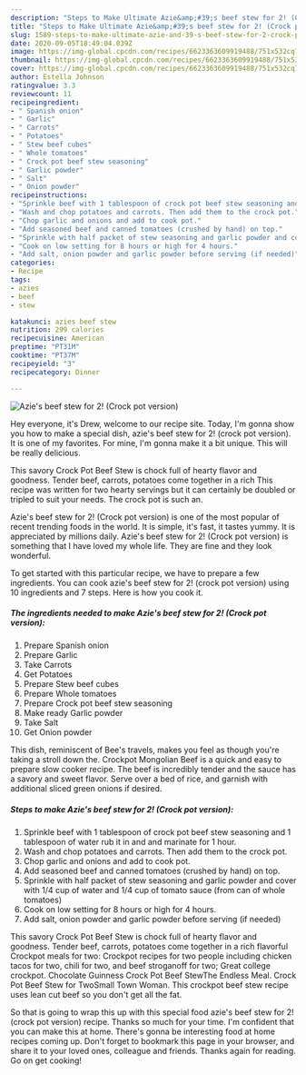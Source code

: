 ```yaml
---
description: "Steps to Make Ultimate Azie&amp;#39;s beef stew for 2! (Crock pot version)"
title: "Steps to Make Ultimate Azie&amp;#39;s beef stew for 2! (Crock pot version)"
slug: 1589-steps-to-make-ultimate-azie-and-39-s-beef-stew-for-2-crock-pot-version
date: 2020-09-05T18:49:04.039Z
image: https://img-global.cpcdn.com/recipes/6623363609919488/751x532cq70/azies-beef-stew-for-2-crock-pot-version-recipe-main-photo.jpg
thumbnail: https://img-global.cpcdn.com/recipes/6623363609919488/751x532cq70/azies-beef-stew-for-2-crock-pot-version-recipe-main-photo.jpg
cover: https://img-global.cpcdn.com/recipes/6623363609919488/751x532cq70/azies-beef-stew-for-2-crock-pot-version-recipe-main-photo.jpg
author: Estella Johnson
ratingvalue: 3.3
reviewcount: 11
recipeingredient:
- " Spanish onion"
- " Garlic"
- " Carrots"
- " Potatoes"
- " Stew beef cubes"
- " Whole tomatoes"
- " Crock pot beef stew seasoning"
- " Garlic powder"
- " Salt"
- " Onion powder"
recipeinstructions:
- "Sprinkle beef with 1 tablespoon of crock pot beef stew seasoning and 1 tablespoon of water rub it in and and marinate for 1 hour."
- "Wash and chop potatoes and carrots. Then add them to the crock pot."
- "Chop garlic and onions and add to cook pot."
- "Add seasoned beef and canned tomatoes (crushed by hand) on top."
- "Sprinkle with half packet of stew seasoning and garlic powder and cover with 1/4 cup of water and 1/4 cup of tomato sauce (from can of whole tomatoes)"
- "Cook on low setting for 8 hours or high for 4 hours."
- "Add salt, onion powder and garlic powder before serving (if needed)"
categories:
- Recipe
tags:
- azies
- beef
- stew

katakunci: azies beef stew 
nutrition: 299 calories
recipecuisine: American
preptime: "PT31M"
cooktime: "PT37M"
recipeyield: "3"
recipecategory: Dinner

---
```



![Azie&#39;s beef stew for 2! (Crock pot version)](https://img-global.cpcdn.com/recipes/6623363609919488/751x532cq70/azies-beef-stew-for-2-crock-pot-version-recipe-main-photo.jpg)

Hey everyone, it's Drew, welcome to our recipe site. Today, I'm gonna show you how to make a special dish, azie&#39;s beef stew for 2! (crock pot version). It is one of my favorites. For mine, I'm gonna make it a bit unique. This will be really delicious.

This savory Crock Pot Beef Stew is chock full of hearty flavor and goodness. Tender beef, carrots, potatoes come together in a rich This recipe was written for two hearty servings but it can certainly be doubled or tripled to suit your needs. The crock pot is such an.

Azie&#39;s beef stew for 2! (Crock pot version) is one of the most popular of recent trending foods in the world. It is simple, it's fast, it tastes yummy. It is appreciated by millions daily. Azie&#39;s beef stew for 2! (Crock pot version) is something that I have loved my whole life. They are fine and they look wonderful.


To get started with this particular recipe, we have to prepare a few ingredients. You can cook azie&#39;s beef stew for 2! (crock pot version) using 10 ingredients and 7 steps. Here is how you cook it.

<!--inarticleads1-->

##### The ingredients needed to make Azie&#39;s beef stew for 2! (Crock pot version):

1. Prepare  Spanish onion
1. Prepare  Garlic
1. Take  Carrots
1. Get  Potatoes
1. Prepare  Stew beef cubes
1. Prepare  Whole tomatoes
1. Prepare  Crock pot beef stew seasoning
1. Make ready  Garlic powder
1. Take  Salt
1. Get  Onion powder


This dish, reminiscent of Bee&#39;s travels, makes you feel as though you&#39;re taking a stroll down the. Crockpot Mongolian Beef is a quick and easy to prepare slow cooker recipe. The beef is incredibly tender and the sauce has a savory and sweet flavor. Serve over a bed of rice, and garnish with additional sliced green onions if desired. 

<!--inarticleads2-->

##### Steps to make Azie&#39;s beef stew for 2! (Crock pot version):

1. Sprinkle beef with 1 tablespoon of crock pot beef stew seasoning and 1 tablespoon of water rub it in and and marinate for 1 hour.
1. Wash and chop potatoes and carrots. Then add them to the crock pot.
1. Chop garlic and onions and add to cook pot.
1. Add seasoned beef and canned tomatoes (crushed by hand) on top.
1. Sprinkle with half packet of stew seasoning and garlic powder and cover with 1/4 cup of water and 1/4 cup of tomato sauce (from can of whole tomatoes)
1. Cook on low setting for 8 hours or high for 4 hours.
1. Add salt, onion powder and garlic powder before serving (if needed)


This savory Crock Pot Beef Stew is chock full of hearty flavor and goodness. Tender beef, carrots, potatoes come together in a rich flavorful Crockpot meals for two: Crockpot recipes for two people including chicken tacos for two, chili for two, and beef stroganoff for two; Great college crockpot. Chocolate Guinness Crock Pot Beef StewThe Endless Meal. Crock Pot Beef Stew for TwoSmall Town Woman. This crockpot beef stew recipe uses lean cut beef so you don&#39;t get all the fat. 

So that is going to wrap this up with this special food azie&#39;s beef stew for 2! (crock pot version) recipe. Thanks so much for your time. I'm confident that you can make this at home. There's gonna be interesting food at home recipes coming up. Don't forget to bookmark this page in your browser, and share it to your loved ones, colleague and friends. Thanks again for reading. Go on get cooking!
